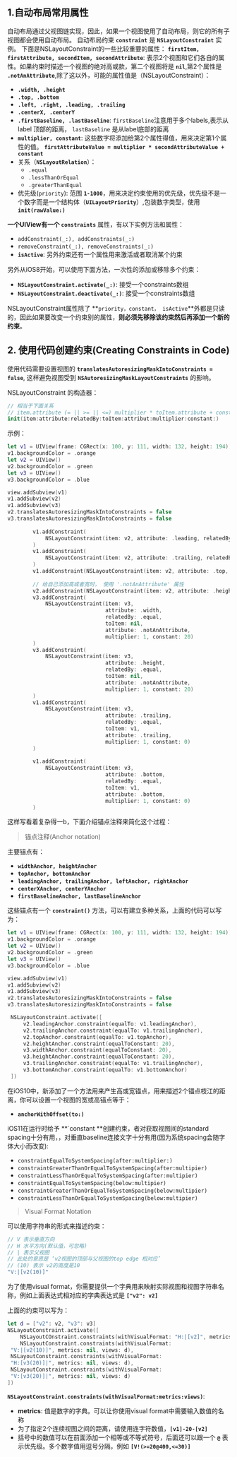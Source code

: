 ## 1.自动布局常用属性

自动布局通过父视图链实现，因此，如果一个视图使用了自动布局，则它的所有子视图都会使用自动布局。
自动布局约束 **`constraint`** 是 **`NSLayoutConstraint`** 实例。
下面是NSLayoutConstraint的一些比较重要的属性：
  **`firstItem, firstAttribute, secondItem, secondAttribute`**: 表示2个视图和它们各自的属性。如果约束时描述一个视图的绝对高或款，第二个视图将是 **`nil`**,第2个属性是 **`.notAnAttribute`**,除了这以外，可能的属性值是（NSLayoutConstraint）：

- **`.width, .height`**
- **`.top, .bottom`**
- **`.left, .right, .leading, .trailing`**
- **`.centerX, .centerY`**
- **`.firstBaseline, .lastBaseline`**: `firstBaseline`注意用于多个labels,表示从label 顶部的距离， `lastBaseline` 是从label底部的距离
- **`multiplier, constant`**: 这些数字将添加给第2个属性得值，用来决定第1个属性的值。 **`firstAttributeValue = multiplier * secondAttributeValue + constant`** 
- 关系（**`NSLayoutRelation`**）：
  - `.equal`
  - `.lessThanOrEqual`
  - `.greaterThanEqual`
- 优先级(`priority`): 范围 **`1-1000`**，用来决定约束使用的优先级，优先级不是一个数字而是一个结构体（**`UILayoutPriority`**）,包装数字类型，使用 **`init(rawValue:)`**

**一个UIView有一个 `constraints`** 属性，有以下实例方法和属性：

- `addConstraint(_:), addConstraints(_:)`
- `removeConstraint(_:), removeConstraints(_:)`
- **`isActive`**: 另外约束还有一个属性用来激活或者取消某个约束

另外从iOS8开始，可以使用下面方法，一次性的添加或移除多个约束：

- **`NSLayoutConstraint.activate(_:)`**: 接受一个constraints数组
- **`NSLayoutConstraint.deactivate(_:)`**: 接受一个constraints数组

NSLayoutConstraint属性除了 **`priority，constant， isActive`**外都是只读的，因此如果要改变一个约束别的属性，**则必须先移除该约束然后再添加一个新的约束**。



## 2. 使用代码创建约束(Creating Constraints in Code)

使用代码需要设置视图的 **`translatesAutoresizingMaskIntoConstraints = false`**, 这样避免视图受到 **`NSAutoresizingMaskLayoutConstraints`** 的影响。

NSLayoutConstraint 的构造器：

```swift
// 相当于下面关系
// item.attribute (= || >= || <=) multiplier * toItem.attribute + constant
init(item:attribute:relatedBy:toItem:attribut:multiplier:constant:)
```



示例：

```swift
let v1 = UIView(frame: CGRect(x: 100, y: 111, width: 132, height: 194))
v1.backgroundColor = .orange        
let v2 = UIView()
v2.backgroundColor = .green       
let v3 = UIView()
v3.backgroundColor = .blue

view.addSubview(v1)
v1.addSubview(v2)
v1.addSubview(v3)
v2.translatesAutoresizingMaskIntoConstraints = false
v3.translatesAutoresizingMaskIntoConstraints = false
        
        v1.addConstraint(
            NSLayoutConstraint(item: v2, attribute: .leading, relatedBy: .equal, toItem: v1, attribute: .leading, multiplier: 1, constant: 0)
        )
        v1.addConstraint(
            NSLayoutConstraint(item: v2, attribute: .trailing, relatedBy: .equal, toItem: v1, attribute: .trailing, multiplier: 1, constant: 0)
        )
        v1.addConstraint(NSLayoutConstraint(item: v2, attribute: .top, relatedBy: .equal, toItem: v1, attribute: .top, multiplier: 1, constant: 0))
        
        // 给自己添加高或者宽时， 使用 '.notAnAttribute' 属性
        v2.addConstraint(NSLayoutConstraint(item: v2, attribute: .height, relatedBy: .equal, toItem: nil, attribute: .notAnAttribute, multiplier: 1, constant: 20))
        v3.addConstraint(
            NSLayoutConstraint(item: v3,
                               attribute: .width,
                               relatedBy: .equal,
                               toItem: nil,
                               attribute: .notAnAttribute,
                               multiplier: 1, constant: 20)
        )
        v3.addConstraint(
            NSLayoutConstraint(item: v3,
                               attribute: .height,
                               relatedBy: .equal,
                               toItem: nil,
                               attribute: .notAnAttribute,
                               multiplier: 1, constant: 20)
        )
        v1.addConstraint(
            NSLayoutConstraint(item: v3,
                               attribute: .trailing,
                               relatedBy: .equal,
                               toItem: v1,
                               attribute: .trailing,
                               multiplier: 1, constant: 0)
        )
        
        v1.addConstraint(
            NSLayoutConstraint(item: v3,
                               attribute: .bottom,
                               relatedBy: .equal,
                               toItem: v1,
                               attribute: .bottom,
                               multiplier: 1, constant: 0)
        )
```

这样写看着复杂得一b，下面介绍锚点注释来简化这个过程：



> 锚点注释(Anchor notation)

主要锚点有：

- **`widthAnchor, heightAnchor`**
- **`topAnchor, bottomAnchor`**
- **`leadingAnchor, trailingAnchor, leftAnchor, rightAnchor`**
- **`centerXAnchor, centerYAnchor`**
- **`firstBaselineAnchor, lastBaselineAnchor`**

这些锚点有一个 **`constraint()`** 方法，可以有建立多种关系，上面的代码可以写为：

```swift
let v1 = UIView(frame: CGRect(x: 100, y: 111, width: 132, height: 194))
v1.backgroundColor = .orange
let v2 = UIView()
v2.backgroundColor = .green
let v3 = UIView()
v3.backgroundColor = .blue

view.addSubview(v1)
v1.addSubview(v2)
v1.addSubview(v3)
v2.translatesAutoresizingMaskIntoConstraints = false
v3.translatesAutoresizingMaskIntoConstraints = false

 NSLayoutConstraint.activate([
     v2.leadingAnchor.constraint(equalTo: v1.leadingAnchor),
     v2.trailingAnchor.constraint(equalTo: v1.trailingAnchor),
     v2.topAnchor.constraint(equalTo: v1.topAnchor),
     v2.heightAnchor.constraint(equalToConstant: 20),
     v3.widthAnchor.constraint(equalToConstant: 20),
     v3.heightAnchor.constraint(equalToConstant: 20),
     v3.trailingAnchor.constraint(equalTo: v1.trailingAnchor),
     v3.bottomAnchor.constraint(equalTo: v1.bottomAnchor)
 ])
```

在iOS10中，新添加了一个方法用来产生高或宽锚点，用来描述2个锚点枝江的距离，你可以设置一个视图的宽或高锚点等于：

- **`anchorWithOffset(to:)`**

iOS11在运行时给予 **`constant **创建约束，者对获取视图间的standard spacing十分有用，，对垂直baseline连接文字十分有用(因为系统spacing会随字体大小而改变):

- `constraintEqualToSystemSpacing(after:multiplier:)`
- `constraintGreaterThanOrEqualToSystemSpacing(after:multipier)`
- `constraintLessThanOrEqualToSystemSpacing(after:multipier)`
- `constraintEqualToSystemSpacing(below:multipier)`
- `constraintGreaterThanOrEqualToSystemSpacing(below:multipier)`
- `constraintLessThanOrEqualToSystemSpacing(below:multipier)`



>  Visual Format Notation

可以使用字符串的形式来描述约束：

```swift
// V 表示垂直方向
// H 水平方向(默认值，可忽略)
// | 表示父视图
// 此处的意思是 ‘v2视图的顶部与父视图的top edge 相对应’
// (10) 表示 v2的高度是10
"V:|[v2(10)]"
```

为了使用visual format，你需要提供一个字典用来映射实际视图和视图字符串名称，例如上面表达式相对应的字典表达式是 **`["v2": v2]`**

上面的约束可以写为：

```swift
let d = ["v2": v2, "v3": v3]
NSLayoutConstraint.activate([
    NSLayoutCOnstraint.constraints(withVisualFormat: "H:|[v2]", metrics: nil, views: d),
    NSLayoutConstraint.constraints(withVisualFormat:
 "V:|[v2(10)]", metrics: nil, views: d),
 NSLayoutConstraint.constraints(withVisualFormat:
 "H:[v3(20)]|", metrics: nil, views: d),
 NSLayoutConstraint.constraints(withVisualFormat:
 "V:[v3(20)]|", metrics: nil, views: d)
])
```

**`NSLayoutConstraint.constraints(withVisualFormat:metrics:views)`**:

- **metrics**: 值是数字的字典。可以让你使用visual format中需要输入数值的名称
- 为了指定2个连续视图之间的距离，请使用连字符数值，**`[v1]-20-[v2]`**
- 括号中的数值可以在前面添加一个相等或不等式符号，后面还可以跟一个 **`@`** 表示优先级。多个数字值用逗号分隔，例如 **`[V!(>=20@400,<=30)]`**













  